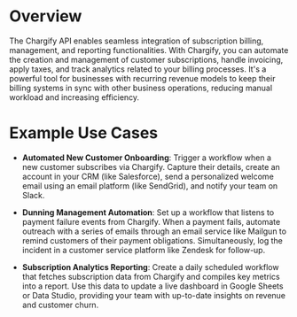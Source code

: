 # Overview

The Chargify API enables seamless integration of subscription billing, management, and reporting functionalities. With Chargify, you can automate the creation and management of customer subscriptions, handle invoicing, apply taxes, and track analytics related to your billing processes. It's a powerful tool for businesses with recurring revenue models to keep their billing systems in sync with other business operations, reducing manual workload and increasing efficiency.

# Example Use Cases

- **Automated New Customer Onboarding**: Trigger a workflow when a new customer subscribes via Chargify. Capture their details, create an account in your CRM (like Salesforce), send a personalized welcome email using an email platform (like SendGrid), and notify your team on Slack.

- **Dunning Management Automation**: Set up a workflow that listens to payment failure events from Chargify. When a payment fails, automate outreach with a series of emails through an email service like Mailgun to remind customers of their payment obligations. Simultaneously, log the incident in a customer service platform like Zendesk for follow-up.

- **Subscription Analytics Reporting**: Create a daily scheduled workflow that fetches subscription data from Chargify and compiles key metrics into a report. Use this data to update a live dashboard in Google Sheets or Data Studio, providing your team with up-to-date insights on revenue and customer churn.
